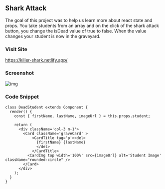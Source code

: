 ## Shark Attack

The goal of this project was to help us learn more about react state and props. You take students from an array and on the click of the shark attack button, you change the isDead value of true to false. When the value changes your student is now in the graveyard.

### Visit Site
https://killer-shark.netlify.app/

### Screenshot
![img](https://user-images.githubusercontent.com/67443077/99034157-25f7d400-2542-11eb-9cdc-a100cd7a0c7f.png)

### Code Snippet
````
class DeadStudent extends Component {
  render() {
    const { firstName, lastName, imageUrl } = this.props.student;

    return (
      <div className='col-3 m-1'>
        <Card className='graveCard' >
            <CardTitle tag='p'><del>
              {firstName} {lastName}
              </del>
            </CardTitle>
          <CardImg top width='100%' src={imageUrl} alt='Student Image' className="rounded-circle" />
        </Card>
      </div>
    );
  }
}
````

